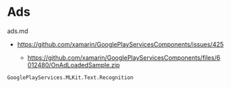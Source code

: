 # Ads

ads.md

*   https://github.com/xamarin/GooglePlayServicesComponents/issues/425

    *   https://github.com/xamarin/GooglePlayServicesComponents/files/6012480/OnAdLoadedSample.zip


`GooglePlayServices.MLKit.Text.Recognition`